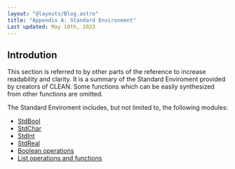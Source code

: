 ```yaml
---
layout: "@layouts/Blog.astro"
title: "Appendix A: Standard Environment"
Last updated: May 10th, 2023
---
```


## Introdution

This section is referred to by other parts of the reference to increase readability and clarity.
It is a summary of the Standard Enviroment provided by creators of CLEAN.
Some functions which can be easily synthesized from other functions are omitted.

The Standard Enviroment includes, but not limited to, the following modules:
- [StdBool](./stdbool)
- [StdChar](./stdchar)
- [StdInt](./stdint)
- [StdReal](./stdreal)
- [Boolean operations](stdbool.md)
- [List operations and functions](./lists)

